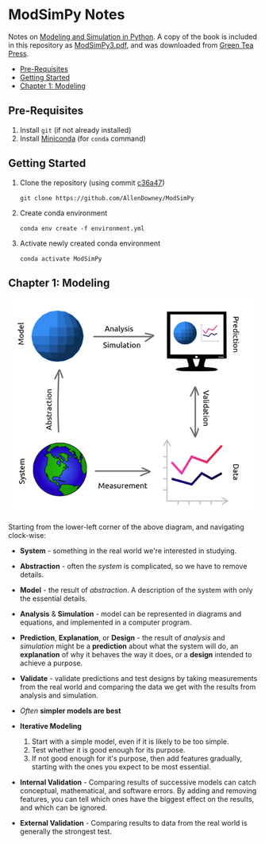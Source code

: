 # ModSimPy Notes
Notes on [Modeling and Simulation in Python](https://github.com/AllenDowney/ModSimPy). A copy of the book is included in this repository as [ModSimPy3.pdf](./ModSimPy3.pdf), and was downloaded from [Green Tea Press](https://greenteapress.com/wp/modsimpy/).

* [Pre-Requisites](#pre-requisites)
* [Getting Started](#getting-started)
* [Chapter 1: Modeling](#chapter-1-modeling)


## Pre-Requisites
1. Install `git` (if not already installed)
2. Install [Miniconda](https://docs.conda.io/en/latest/miniconda.html) (for `conda` command)

## Getting Started
1. Clone the repository (using commit [c36a47](https://github.com/AllenDowney/ModSimPy/commit/c36a476a20042acb33773e47d12aea5b0c413e60))

       git clone https://github.com/AllenDowney/ModSimPy

2. Create conda environment

       conda env create -f environment.yml

3. Activate newly created conda environment

       conda activate ModSimPy

## Chapter 1: Modeling
![Modeling](./modeling.png)

Starting from the lower-left corner of the above diagram, and navigating clock-wise:

* **System** - something in the real world we're interested in studying.
* **Abstraction** - often the *system* is complicated, so we have to remove details.
* **Model** - the result of *abstraction*. A description of the system with only the essential details.
* **Analysis** & **Simulation** - model can be represented in diagrams and equations, and implemented in a computer program.
* **Prediction**, **Explanation**, or **Design** - the result of *analysis* and *simulation* might be a **prediction** about what the
system will do, an **explanation** of why it behaves the way it does, or a **design**
intended to achieve a purpose.
* **Validate** - validate predictions and test designs by taking measurements from
the real world and comparing the data we get with the results from analysis
and simulation.

* *Often* **simpler models are best**
* **Iterative Modeling**
  1. Start with a simple model, even if it is likely to be too simple.
  2. Test whether it is good enough for its purpose.
  3. If not good enough for it's purpose, then add features
gradually, starting with the ones you expect to be most essential.

* **Internal Validation** - Comparing results of successive models can catch conceptual, mathematical, and software errors. By adding and removing features, you can tell which ones have the biggest effect on the results, and which can be ignored.
* **External Validation** - Comparing results to data from the real world is generally the strongest test.
